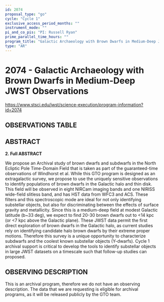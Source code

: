 ```yaml
---
id: 2074
proposal_type: "go"
cycle: "Cycle 1"
exclusive_access_period_months: ""
instrument_mode: ""
pi_and_co_pis: "PI: Russell Ryan"
prime_parallel_time_hours: ""
program_title: "Galactic Archaeology with Brown Dwarfs in Medium-Deep JWST Observations"
type: "AR"
---
```

# 2074 - Galactic Archaeology with Brown Dwarfs in Medium-Deep JWST Observations
https://www.stsci.edu/jwst/science-execution/program-information?id=2074
## OBSERVATIONS TABLE
## ABSTRACT

**2. Full ABSTRACT**

We propose an Archival study of brown dwarfs and subdwarfs in the North Ecliptic Pole Time-Domain Field that is taken as part of the guaranteed-time observations of Windhorst et al. While this GTO program is designed as an extragalactic survey, we propose to use the uniquely sensitive observations to identify populations of brown dwarfs in the Galactic halo and thin disk. This field will be observed in eight NIRCam imaging bands and one NIRISS wide-field slitless band, and has HST data from WFC3 and ACS. These filters and this spectroscopic mode are ideal for not only identifying substellar objects, but also for discriminating between the effects of surface gravity and metallicity. Since this is a medium-deep field at modest Galactic latitude (b~33 deg), we expect to find 20-30 brown dwarfs out to <14 kpc (or <7 kpc above the Galactic plane). These JWST data permit the first direct exploration of brown dwarfs in the Galactic halo, as current studies rely on identifying candidate halo brown dwarfs by their extreme proper motions. Therefore this survey is a unique opportunity to characterize subdwarfs and the coolest known substellar objects (Y-dwarfs). Cycle 1 archival support is critical to develop the tools to identify substellar objects in large JWST datasets on a timescale such that follow-up studies can proposed.

## OBSERVING DESCRIPTION

This is an archival program, therefore we do not have an observing description. The data that we are requesting is eligible for archival programs, as it will be released publicly by the GTO team.